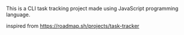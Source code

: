 This is a CLI task tracking project made using JavaScript programming language.

inspired from https://roadmap.sh/projects/task-tracker

